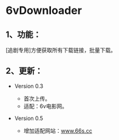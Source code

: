 # 6vDownloader

## 1、功能：
[追剧专用]方便获取所有下载链接，批量下载。

## 2、更新：
* Version 0.3
    * 首次上传。
    * 适配：6v电影网。

* Version 0.5
    * 增加适配网站：www.66s.cc